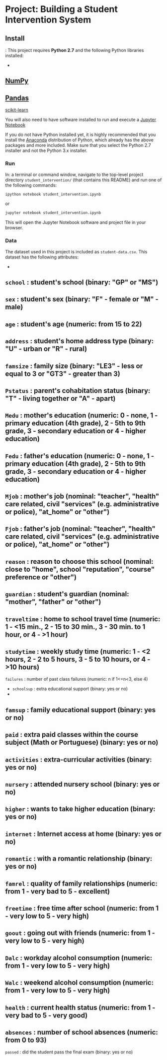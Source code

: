 # Project: Building a Student Intervention System


## Install

:
This project requires **Python 2.7** and the following Python libraries installed:

- 
[NumPy](http://www.numpy.org/)
- 
[Pandas](http://pandas.pydata.org)
- 
[scikit-learn](http://scikit-learn.org/stable/)



You will also need to have software installed to run and execute a [Jupyter Notebook](http://ipython.org/notebook.html)

If you do not have Python installed yet, it is highly recommended that you install the [Anaconda](http://continuum.io/downloads) distribution of Python, which already has the above packages and more included. Make sure that you select the Python 2.7 installer and not the Python 3.x installer.




### Run

In:
a terminal or command window, navigate to the top-level project directory `student_intervention/` (that contains this README) and run one of the following commands:

```bash
ipython notebook student_intervention.ipynb
```  
or
```bash
jupyter notebook student_intervention.ipynb
```

This will open the Jupyter Notebook software and project file in your browser.

### Data

The dataset used in this project is included as `student-data.csv`. 
This dataset has the following attributes:

-
 
`school` : student's school (binary: "GP" or "MS")
- 
`sex` : student's sex (binary: "F" - female or "M" - male)
- 
`age` : student's age (numeric: from 15 to 22)
- 
`address` : student's home address type (binary: "U" - urban or "R" - rural)
- 
`famsize` : family size (binary: "LE3" - less or equal to 3 or "GT3" - greater than 3)
- 
`Pstatus` : parent's cohabitation status (binary: "T" - living together or "A" - apart)
- 
`Medu` : mother's education (numeric: 0 - none,  1 - primary education (4th grade), 2 - 5th to 9th grade, 3 - secondary education or 4 - higher education)
- 
`Fedu` : father's education (numeric: 0 - none,  1 - primary education (4th grade), 2 - 5th to 9th grade, 3 - secondary education or 4 - higher education)
- 
`Mjob` : mother's job (nominal: "teacher", "health" care related, civil "services" (e.g. administrative or police), "at_home" or "other")
- 
`Fjob` : father's job (nominal: "teacher", "health" care related, civil "services" (e.g. administrative or police), "at_home" or "other")
- 
`reason` : reason to choose this school (nominal: close to "home", school "reputation", "course" preference or "other")
- 
`guardian` : student's guardian (nominal: "mother", "father" or "other")
- 
`traveltime` : home to school travel time (numeric: 1 - <15 min., 2 - 15 to 30 min., 3 - 30 min. to 1 hour, or 4 - >1 hour)
- 
`studytime` : weekly study time (numeric: 1 - <2 hours, 2 - 2 to 5 hours, 3 - 5 to 10 hours, or 4 - >10 hours)
- 
`failures` : number of past class failures (numeric: n if 1<=n<3, else 4)
- `schoolsup` : extra educational support (binary: yes or no)
- 
`famsup` : family educational support (binary: yes or no)
-
`paid` : extra paid classes within the course subject (Math or Portuguese) (binary: yes or no)
- 
`activities` : extra-curricular activities (binary: yes or no)
- 
`nursery` : attended nursery school (binary: yes or no)
- 
`higher` : wants to take higher education (binary: yes or no)
- 
`internet` : Internet access at home (binary: yes or no)
- 
`romantic` : with a romantic relationship (binary: yes or no)
- 
`famrel` : quality of family relationships (numeric: from 1 - very bad to 5 - excellent)
- 
`freetime` : free time after school (numeric: from 1 - very low to 5 - very high)
- 
`goout` : going out with friends (numeric: from 1 - very low to 5 - very high)
- 
`Dalc` : workday alcohol consumption (numeric: from 1 - very low to 5 - very high)
- 
`Walc` : weekend alcohol consumption (numeric: from 1 - very low to 5 - very high)
- 
`health` : current health status (numeric: from 1 - very bad to 5 - very good)
- 
`absences` : number of school absences (numeric: from 0 to 93)
- 
`passed` : did the student pass the final exam (binary: yes or no)
